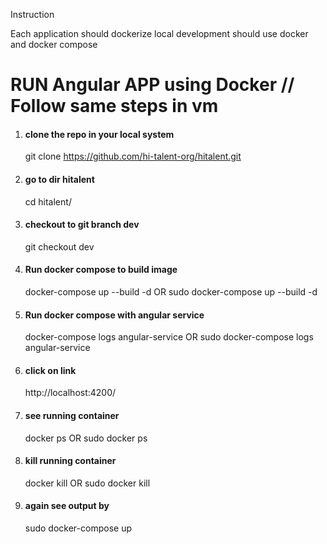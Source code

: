 Instruction

Each application should dockerize
local development should use docker and docker compose

# RUN Angular APP using Docker // Follow same steps in vm
1. #### clone the repo in your local system <br /> 
   git clone https://github.com/hi-talent-org/hitalent.git
2. #### go to dir hitalent <br /> 
    cd hitalent/
3. #### checkout to git branch dev <br /> 
   git checkout dev
4. #### Run docker compose to build image 
   docker-compose up --build -d OR sudo docker-compose up --build -d
5. #### Run docker compose with angular service 
   docker-compose logs angular-service OR sudo docker-compose logs angular-service
6. #### click on link <br /> 
   http://localhost:4200/
7. #### see running container <br /> 
   docker ps OR sudo docker ps
8. #### kill running container <br /> 
   docker kill <container id> OR sudo docker kill <container id>
9. #### again see output by <br /> 
    sudo docker-compose up 

